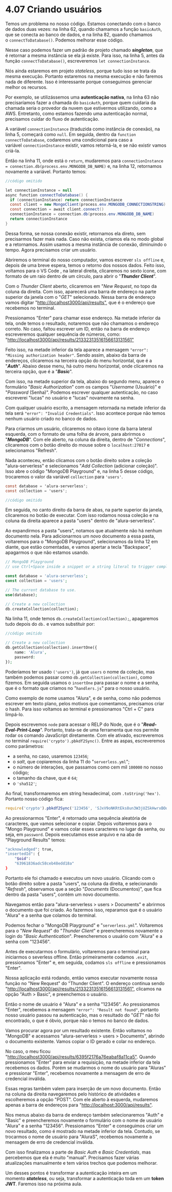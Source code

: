 # 4.07 Criando usuários

Temos um problema no nosso código. Estamos conectando com o banco de dados duas vezes: na linha 62, quando chamamos a função `basicAuth`, que se conecta ao banco de dados, e na linha 82, quando chamamos o `connectToDatabase()`. Podemos melhorar esse código.

Nesse caso podemos fazer um padrão de projeto chamado **_singleton_**, que é retornar a mesma instância se ela já existe. Para isso, na linha 5, antes da função `connectToDatabase()`, escreveremos `let connectionInstance`.

Nós ainda estaremos em projeto _stateless_, porque tudo isso se trata da mesma execução. Portanto estaremos na mesma execução e não faremos nada de diferente. Isso é interessante porque conseguimos gerenciar melhor os recursos.

Por exemplo, se utilizássemos uma **autenticação nativa**, na linha 63 não precisaríamos fazer a chamada do `basicAuth`, porque quem cuidaria da chamada seria o provedor da nuvem que estivermos utilizando, como a AWS. Entretanto, como estamos fazendo uma autenticação normal, precisamos cuidar do fluxo de autenticação.

A variável `connectionInstance` (traduzida como instância de conexão), na linha 5, começará como `null`. Em seguida, dentro da `function connectToDatabase`, codaremos uma condicional para caso a variável `connectionInstance` existir, vamos retorná-la, e se não existir vamos criá-la.

Então na linha 11, onde está o `return`, mudaremos para `connectionInstance = connection.db(process.env.MONGODB_DB_NAME)` e, na linha 12, retornamos novamente a variável. Portanto temos:

```csharp
//código omitido

let connectionInstance = null
async function connectToDatabase() {
  if (connectionInstance) return connectionInstance
  const client = new MongoClient(process.env.MONGODB_CONNECTIONSTRING)
  const connection = await client.connect()
  connectionInstance = connection.db(process.env.MONGODB_DB_NAME)
  return connectionInstance
}
```

Dessa forma, se nossa conexão existir, retornamos ela direto, sem precisarmos fazer mais nada. Caso não exista, criamos ela no modo global e a retornamos. Assim usamos a mesma instância de conexão, diminuindo o tempo. Agora precisamos criar um usuário.

Abriremos o terminal do nosso computador, vamos escrever `sls offline` e, depois de uma breve espera, temos o retorno dos nossos dados. Feito isso, voltamos para o VS Code , na lateral direita, clicaremos no sexto ícone, com formato de um raio dentro de um círculo, para abrir o "**_Thunder Client_**".

Com o _Thunder Client_ aberto, clicaremos em "_New Request_, no topo da coluna da direita. Com isso, aparecerá uma barra de endereço na parte superior da janela com o "_GET_" selecionado. Nessa barra de endereço vamos digitar "[http://localhost3000/api/results"](http://localhost3000/api/results%22), que é o endereço que recebemos no terminal.

Pressionamos "Enter" para chamar esse endereço. Na metade inferior da tela, onde temos o resultado, notaremos que não chamamos o endereço correto. No caso, faltou escrever um ID, então na barra de endereço escreveremos qualquer sequência de números, como: "[http://localhost3000/api/results/21332313516156613131561"](http://localhost3000/api/results/21332313516156613131561%22)

Feito isso, na metade inferior da tela aparece a mensagem `"error": "Missing authorization header"`. Sendo assim, abaixo da barra de endereços, clicaremos na terceira opção do menu horizontal, que é a "**_Auth_**". Abaixo desse menu, há outro menu horizontal, onde clicaremos na terceira opção, que é a "**_Basic_**".

Com isso, na metade superior da tela, abaixo do segundo menu, aparece o formulário "_Basic Authorization_" com os campos "_Username_ (Usuário)" e "_Password_ (Senha)". Podemos escrever qualquer autenticação, no caso escreverei "lucas" no usuário e "lucas" novamente na senha.

Com qualquer usuário escrito, a mensagem retornada na metade inferior da tela será `"error": "Invalid Credentials"`. Isso acontece porque não temos nenhum usuário criado no banco de dados.

Para criarmos um usuário, clicaremos no oitavo ícone da barra lateral esquerda, com o formato de uma folha de árvore, para abrirmos o "**_MongoDB_**". Com ele aberto, na coluna da direita, dentro de "_Connections_", clicaremos com o botão direito do mouse sobre o `localhost:27017` e selecionamos "Refresh".

Nada aconteceu, então clicamos com o botão direito sobre a coleção "alura-serverless" e selecionamos "_Add Collection_ (adicionar coleção)". Isso abre o código "MongoDB Playground" e, na linha 5 desse código, trocaremos o valor da variável `collection` para `'users'`.

```csharp
const database = 'alura-serverless';
const collection = 'users';

//código omitido
```

Em seguida, no canto direito da barra de abas, na parte superior da janela, clicaremos no botão de executar. Com isso rodamos nossa coleção e na coluna da direita aparece a pasta "users" dentro de "alura-serverless".

Ao expandirmos a pasta "users", notamos que atualmente não há nenhum documento nela. Para adicionarmos um novo documento a essa pasta, voltaremos para o "MongoDB Playground", selecionamos da linha 12 em diante, que estão comentadas, e vamos apertar a tecla "Backspace", apagarmos o que não estamos usando.

```php
// MongoDB Playground
// use Ctrl+Space inside a snippet or a string literal to trigger completions.

const database = 'alura-serverless';
const collection = 'users';

// The current database to use.
use(database);

// Create a new collection
db.createCollection(collection);
```

Na linha 11, onde temos `db.createCollection(collection);`, apagaremos tudo depois do `db.` e vamos substituir por:

```php
//código omitido

// Create a new collection
db.getCollection(collection).insertOne({
    name: 'Alura',
    password: 
});
```

Poderíamos ter usado `('users')`, já que `users` o nome da coleção, mas também podemos passar como `db.getCollection(collection)`, como fizemos. Em seguida usamos o `insertOne` para passar o nome e a senha, que é o formato que criamos no "`handlers.js`" para o nosso usuário.

Como exemplo de nome usamos "Alura", e de senha, como não podemos escrever em texto plano, pelos motivos que comentamos, precisamos criar o hash. Para isso voltamos ao terminal e pressionamos "Ctrl + C" para limpá-lo.

Depois escrevemos `node` para acessar o RELP do Node, que é o "**_Read-Eval-Print-Loop_**". Portanto, trata-se de uma ferramenta que nos permite rodar os comando JavaScript diretamente. Com ele ativado, escreveremos no terminal `require('crypto').pbkdf2Sync()`. Entre as aspas, escreveremos como parâmetros:

- a senha, no caso, usaremos `123456`;
- o _salt_, que copiaremos da linha 11 do "`serverless.yml`";
- o número de interações, que passamos como cem mil `100000` no nosso código;
- o tamanho da chave, que é `64`;
- o `'sha512'`;

Ao final, transformaremos em string hexadecimal, com `.toString('hex')`. Portanto nosso código fica:

```javascript
require('crypto').pbkdf2Sync('123456', 'SJxV9oNKRtEks8un3W3jUZSkHwrxBOdZ', 100000, 64, 'sha512').toString('hex')
```

Ao pressionarmos "Enter", é retornado uma sequência aleatória de caracteres, que vamos selecionar e copiar. Depois voltaremos para o "Mongo Playground" e vamos colar esses caracteres no lugar da senha, ou seja, em `password`. Depois executamos esse arquivo e na aba de "Playground Results" temos:

```bash
"acknowledged": true,
"insertedId": {
    "$oid":
    "63961836adc58ceb48edd18a"
}
```

Portanto ele foi chamado e executou um novo usuário. Clicando com o botão direito sobre a pasta "users", na coluna da direita, e selecionando "_Refresh_", observamos que a seção "_Documents_ (Documentos)", que fica dentro da pasta "users", contém um novo documento.

Navegamos então para "alura-serverless > users > Documents" e abrirmos o documento que foi criado. Ao fazermos isso, reparamos que é o usuário "Alura" e a senha que colamos do terminal.

Podemos fechar o "MongoDB Playground" e "`serverless.yml`". Voltaremos para o "_New Request_" do "_Thunder Client_" e preencheremos novamente o login do "_Basic Authentication_". Preencheremos o usuário com "Alura" e a senha com "123456".

Antes de executarmos o formulário, voltaremos para o terminal para iniciarmos o severless offline. Então primeiramente codamos `.exit`, pressionamos "Enter" e, em seguida, codamos `sls offline` e pressionamos "Enter".

Nossa aplicação está rodando, então vamos executar novamente nossa função no "New Request" do "Thunder Client". O endereço continua sendo "[http://localhost3000/api/results/21332313516156613131561"](http://localhost3000/api/results/21332313516156613131561%22), clicamos na opção "Auth > Basic", e preenchemos o usuário.

Então o nome de usuário é "Alura" e a senha "123456". Ao pressionamos "Enter", recebemos a mensagem `"error": "Result not found"`, portanto nosso usuário passou na autenticação, mas o resultado do "_GET_" não foi encontrado, o que é óbvio, porque não o temos no banco de dados.

Vamos procurar agora por um resultado existente. Então voltamos no "MongoDB" e acessamos "alura-serverless > users > Documents", abrindo o documento existente. Vamos copiar o ID gerado e colar no endereço.

No caso, o meu ficou "[http://localhost3000/api/results/6395f2176a76eabaf8a11ca5"](http://localhost3000/api/results/6395f2176a76eabaf8a11ca5%22). Quando pressionamos "Enter" para enviar a requisição, na metade inferior da tela recebemos os dados. Porém se mudarmos o nome do usuário para "Aluras" e pressionar "Enter", recebemos novamente a mensagem de erro de credencial inválida.

Essas regras também valem para inserção de um novo documento. Então na coluna da direita navegaremos pelo histórico de atividades e escolheremos a opção "POST". Com ele aberto à esquerda, mudaremos apenas a barra de endereços para "[http://localhost:3000/api/results"](http://localhost:3000/api/results%22).

Nos menus abaixo da barra de endereço também selecionaremos "Auth" e "Basic" e preencheremos novamente o formulário com o nome de usuário "Alura" e a senha "123456". Pressionamos "Enter" e conseguimos criar um novo resultado, como é mostrado na metade inferior da tela. Contudo, se trocarmos o nome de usuário para "AluraS", recebemos novamente a mensagem de erro de credencial inválida.

Com isso finalizamos a parte de _Basic Auth_ e _Basic Credentials_, mas percebemos que ela é muito "manual". Precisamos fazer várias atualizações manualmente e tem vários trechos que podemos melhorar.

Um desses pontos é transformar a autenticação inteira em um momento **_stateless_**, ou seja, transformar a autenticação toda em um **token JWT**. Faremos isso na próxima aula.